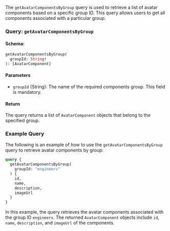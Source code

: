 The `getAvatarComponentsByGroup` query is used to retrieve a list of avatar components based on a specific group ID. This query allows users to get all components associated with a particular group.

### Query: `getAvatarComponentsByGroup`

#### Schema:
```graphql
getAvatarComponentsByGroup(
  groupId: String!
): [AvatarComponent]
```

#### Parameters

- `groupId` (String): The name of the required components group. This field is mandatory.

#### Return

The query returns a list of `AvatarComponent` objects that belong to the specified group.

### Example Query

The following is an example of how to use the `getAvatarComponentsByGroup` query to retrieve avatar components by group:

```graphql
query {
  getAvatarComponentsByGroup(
    groupId: "engineers"
  ) {
    id,
    name,
    description,
    imageUrl
  }
}
```

In this example, the query retrieves the avatar components associated with the group ID `engineers`. The returned `AvatarComponent` objects include `id`, `name`, `description`, and `imageUrl` of the components.